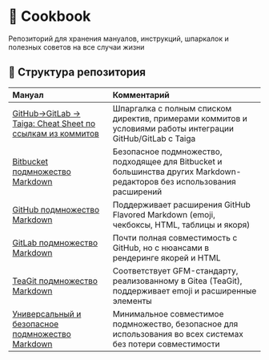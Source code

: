 # 🍪 Cookbook
Репозиторий для хранения мануалов, инструкций, шпаркалок и полезных советов на все случаи жизни
 
## 📆 Структура репозитория
| Мануал | Комментарий |
|:----------------------------------------------------------|:-----------------------------------------------------------------------------------|
| [GitHub→GitLab → Taiga: Cheat Sheet по ссылкам из коммитов](git/GitHub\GitLab%20->%20Taiga:%20Cheat%20Sheet%20по%20ссылкам%20из%20коммитов.md) | Шпаргалка с полным списком директив, примерами коммитов и условиями работы интеграции GitHub/GitLab с Taiga |
| [Bitbucket подмножество Markdown](markdown/Bitbucket%20подмножество%20Markdown.md) | Безопасное подмножество, подходящее для Bitbucket и большинства других Markdown-редакторов без использования расширений |
| [GitHub подмножество Markdown](markdown/GitHub%20подмножество%20Markdown.md) | Поддерживает расширения GitHub Flavored Markdown (emoji, чекбоксы, HTML, таблицы и якоря) |
| [GitLab подмножество Markdown](markdown/GitLab%20подмножество%20Markdown.md) | Почти полная совместимость с GitHub, но с нюансами в рендеринге якорей и HTML |
| [TeaGit подмножество Markdown](markdown/TeaGit%20подмножество%20Markdown.md) | Соответствует GFM-стандарту, реализованному в Gitea (TeaGit), поддерживает emoji и расширенные элементы |
| [Универсальный и безопасное подмножество Markdown](markdown/Универсальный%20и%20безопасное%20подмножество%20Markdown.md) | Минимальное совместимое подмножество, безопасное для использования во всех системах без потери совместимости |

